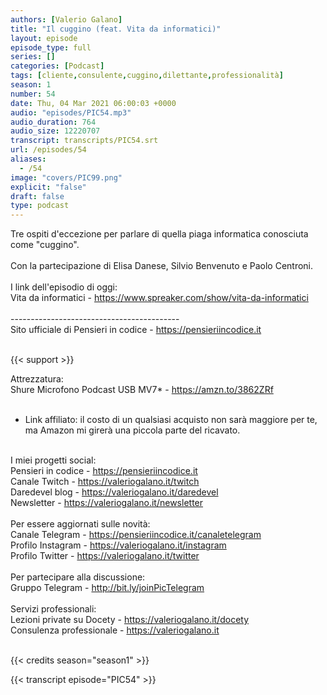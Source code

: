 ```yaml
---
authors: [Valerio Galano]
title: "Il cuggino (feat. Vita da informatici)"
layout: episode
episode_type: full
series: []
categories: [Podcast]
tags: [cliente,consulente,cuggino,dilettante,professionalità]
season: 1
number: 54
date: Thu, 04 Mar 2021 06:00:03 +0000
audio: "episodes/PIC54.mp3"
audio_duration: 764
audio_size: 12220707
transcript: transcripts/PIC54.srt
url: /episodes/54
aliases: 
  - /54
image: "covers/PIC99.png"
explicit: "false"
draft: false
type: podcast
---
```

Tre ospiti d'eccezione per parlare di quella piaga informatica conosciuta come "cuggino".<br />
<br />
Con la partecipazione di Elisa Danese, Silvio Benvenuto e Paolo Centroni.<br />
<br />
I link dell'episodio di oggi: <br />
Vita da informatici - <a href="https://www.spreaker.com/show/vita-da-informatici" rel="noopener">https://www.spreaker.com/show/vita-da-informatici</a> <br />
<br />
------------------------------------------<br />
Sito ufficiale di Pensieri in codice - <a href="https://pensieriincodice.it" rel="noopener">https://pensieriincodice.it</a> <br />
<br />


{{< support >}}

Attrezzatura:<br />
Shure Microfono Podcast USB MV7* - <a href="https://amzn.to/3862ZRf" rel="noopener">https://amzn.to/3862ZRf</a>  <br />
<br />
* Link affiliato: il costo di un qualsiasi acquisto non sarà maggiore per te, ma Amazon mi girerà una piccola parte del ricavato. <br />
<br />
I miei progetti social:<br />
Pensieri in codice - <a href="https://pensieriincodice.it" rel="noopener">https://pensieriincodice.it</a> <br />
Canale Twitch - <a href="https://valeriogalano.it/twitch" rel="noopener">https://valeriogalano.it/twitch</a> <br />
Daredevel blog - <a href="https://valeriogalano.it/daredevel" rel="noopener">https://valeriogalano.it/daredevel</a> <br />
Newsletter - <a href="https://valeriogalano.it/newsletter" rel="noopener">https://valeriogalano.it/newsletter</a> <br />
<br />
Per essere aggiornati sulle novità:<br />
Canale Telegram - <a href="https://pensieriincodice.it/canaletelegram" rel="noopener">https://pensieriincodice.it/canaletelegram</a> <br />
Profilo Instagram - <a href="https://valeriogalano.it/instagram" rel="noopener">https://valeriogalano.it/instagram</a> <br />
Profilo Twitter - <a href="https://valeriogalano.it/twitter" rel="noopener">https://valeriogalano.it/twitter</a> <br />
<br />
Per partecipare alla discussione:<br />
Gruppo Telegram - <a href="http://bit.ly/joinPicTelegram" rel="noopener">http://bit.ly/joinPicTelegram</a> <br />
<br />
Servizi professionali:<br />
Lezioni private su Docety - <a href="https://valeriogalano.it/docety" rel="noopener">https://valeriogalano.it/docety</a> <br />
Consulenza professionale - <a href="https://valeriogalano.it" rel="noopener">https://valeriogalano.it</a> <br />
<br />


{{< credits season="season1" >}}

<!-- more -->

{{< transcript episode="PIC54" >}}